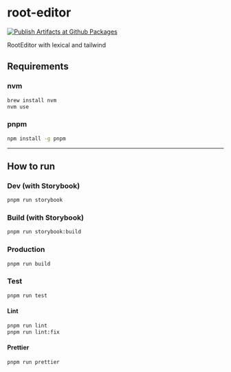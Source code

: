# root-editor

[![Publish Artifacts at Github Packages](https://github.com/Seolhun/root-editor/actions/workflows/tag-publish.yml/badge.svg?branch=main)](https://github.com/Seolhun/root-editor/actions/workflows/tag-publish.yml)

RootEditor with lexical and tailwind

## Requirements

### nvm

```bash
brew install nvm
nvm use
```

### pnpm

```bash
npm install -g pnpm
```

---

## How to run

### Dev (with Storybook)

```bash
pnpm run storybook
```

### Build (with Storybook)

```bash
pnpm run storybook:build
```

### Production

```bash
pnpm run build
```

### Test

```bash
pnpm run test
```

#### Lint

```bash
pnpm run lint
pnpm run lint:fix
```

#### Prettier

```bash
pnpm run prettier
```
